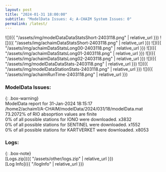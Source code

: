 ```yaml
---
layout: post
title: "2024-01-31 18:00:00"
subtitle: "ModelData Issues: 4; A-CHAIM System Issues: 0"
permalink: /latest/
---
```


![]({{ "/assets/img/modelDataDataStatsShort-2403118.png" | relative_url }})
![]({{ "/assets/img/achaimDataStatsShort-2403118.png" | relative_url }})
![]({{ "/assets/img/achaimDataStatsLong00-2403118.png" | relative_url }})
![]({{ "/assets/img/achaimDataStatsLong01-2403118.png" | relative_url }})
![]({{ "/assets/img/achaimDataStatsLong02-2403118.png" | relative_url }})
![]({{ "/assets/img/modelDataDataStats-2403118.png" | relative_url }})
![]({{ "/assets/img/modelDataStationStats-2403118.png" | relative_url }})
![]({{ "/assets/img/achaimRunTime-2403118.png" | relative_url }})


### ModelData Issues:  
  
{: .box-warning}  
 ModelData report for 31-Jan-2024 18:15:17   
 /home2/achaim1/A-CHAIM/modelData/2024/031/18/modelData.mat   
 73.2072% of RIO absoprtion values are finite   
 0% of all possible stations for IONO were downloaded. x3832   
 0% of all possible stations for SENTINEL were downloaded. x1552   
 0% of all possible stations for KARTVERKET were downloaded. x8053   
  


### Logs:  
  
{: .box-note}  
[Logs.zip]({{ "/assets/other/logs.zip" | relative_url }})  
[Log Info]({{ "/logInfo" | relative_url }})  
